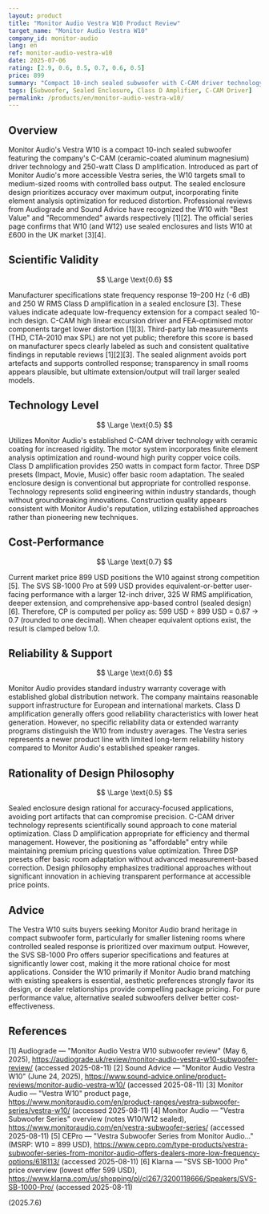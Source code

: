 ```yaml
---
layout: product
title: "Monitor Audio Vestra W10 Product Review"
target_name: "Monitor Audio Vestra W10"
company_id: monitor-audio
lang: en
ref: monitor-audio-vestra-w10
date: 2025-07-06
rating: [2.9, 0.6, 0.5, 0.7, 0.6, 0.5]
price: 899
summary: "Compact 10-inch sealed subwoofer with C-CAM driver technology delivering controlled bass performance in small to medium rooms, positioned as an affordable entry into Monitor Audio's subwoofer lineup."
tags: [Subwoofer, Sealed Enclosure, Class D Amplifier, C-CAM Driver]
permalink: /products/en/monitor-audio-vestra-w10/
---
```


## Overview

Monitor Audio's Vestra W10 is a compact 10-inch sealed subwoofer featuring the company's C-CAM (ceramic-coated aluminum magnesium) driver technology and 250-watt Class D amplification. Introduced as part of Monitor Audio's more accessible Vestra series, the W10 targets small to medium-sized rooms with controlled bass output. The sealed enclosure design prioritizes accuracy over maximum output, incorporating finite element analysis optimization for reduced distortion. Professional reviews from Audiograde and Sound Advice have recognized the W10 with "Best Value" and "Recommended" awards respectively [1][2]. The official series page confirms that W10 (and W12) use sealed enclosures and lists W10 at £600 in the UK market [3][4].

## Scientific Validity

$$ \Large \text{0.6} $$

Manufacturer specifications state frequency response 19–200 Hz (-6 dB) and 250 W RMS Class D amplification in a sealed enclosure [3]. These values indicate adequate low-frequency extension for a compact sealed 10-inch design. C-CAM high linear excursion driver and FEA-optimised motor components target lower distortion [1][3]. Third-party lab measurements (THD, CTA-2010 max SPL) are not yet public; therefore this score is based on manufacturer specs clearly labeled as such and consistent qualitative findings in reputable reviews [1][2][3]. The sealed alignment avoids port artefacts and supports controlled response; transparency in small rooms appears plausible, but ultimate extension/output will trail larger sealed models.

## Technology Level

$$ \Large \text{0.5} $$

Utilizes Monitor Audio's established C-CAM driver technology with ceramic coating for increased rigidity. The motor system incorporates finite element analysis optimization and round-wound high purity copper voice coils. Class D amplification provides 250 watts in compact form factor. Three DSP presets (Impact, Movie, Music) offer basic room adaptation. The sealed enclosure design is conventional but appropriate for controlled response. Technology represents solid engineering within industry standards, though without groundbreaking innovations. Construction quality appears consistent with Monitor Audio's reputation, utilizing established approaches rather than pioneering new techniques.

## Cost-Performance

$$ \Large \text{0.7} $$

Current market price 899 USD positions the W10 against strong competition [5]. The SVS SB-1000 Pro at 599 USD provides equivalent-or-better user-facing performance with a larger 12-inch driver, 325 W RMS amplification, deeper extension, and comprehensive app-based control (sealed design) [6]. Therefore, CP is computed per policy as: 599 USD ÷ 899 USD = 0.67 → 0.7 (rounded to one decimal). When cheaper equivalent options exist, the result is clamped below 1.0.

## Reliability & Support

$$ \Large \text{0.6} $$

Monitor Audio provides standard industry warranty coverage with established global distribution network. The company maintains reasonable support infrastructure for European and international markets. Class D amplification generally offers good reliability characteristics with lower heat generation. However, no specific reliability data or extended warranty programs distinguish the W10 from industry averages. The Vestra series represents a newer product line with limited long-term reliability history compared to Monitor Audio's established speaker ranges.

## Rationality of Design Philosophy

$$ \Large \text{0.5} $$

Sealed enclosure design rational for accuracy-focused applications, avoiding port artifacts that can compromise precision. C-CAM driver technology represents scientifically sound approach to cone material optimization. Class D amplification appropriate for efficiency and thermal management. However, the positioning as "affordable" entry while maintaining premium pricing questions value optimization. Three DSP presets offer basic room adaptation without advanced measurement-based correction. Design philosophy emphasizes traditional approaches without significant innovation in achieving transparent performance at accessible price points.

## Advice

The Vestra W10 suits buyers seeking Monitor Audio brand heritage in compact subwoofer form, particularly for smaller listening rooms where controlled sealed response is prioritized over maximum output. However, the SVS SB-1000 Pro offers superior specifications and features at significantly lower cost, making it the more rational choice for most applications. Consider the W10 primarily if Monitor Audio brand matching with existing speakers is essential, aesthetic preferences strongly favor its design, or dealer relationships provide compelling package pricing. For pure performance value, alternative sealed subwoofers deliver better cost-effectiveness.

## References

[1] Audiograde — "Monitor Audio Vestra W10 subwoofer review" (May 6, 2025), https://audiograde.uk/review/monitor-audio-vestra-w10-subwoofer-review/ (accessed 2025-08-11)
[2] Sound Advice — "Monitor Audio Vestra W10" (June 24, 2025), https://www.sound-advice.online/product-reviews/monitor-audio-vestra-w10/ (accessed 2025-08-11)
[3] Monitor Audio — "Vestra W10" product page, https://www.monitoraudio.com/en/product-ranges/vestra-subwoofer-series/vestra-w10/ (accessed 2025-08-11)
[4] Monitor Audio — "Vestra Subwoofer Series" overview (notes W10/W12 sealed), https://www.monitoraudio.com/en/vestra-subwoofer-series/ (accessed 2025-08-11)
[5] CEPro — "Vestra Subwoofer Series from Monitor Audio…" (MSRP: W10 = 899 USD), https://www.cepro.com/type-products/vestra-subwoofer-series-from-monitor-audio-offers-dealers-more-low-frequency-options/618113/ (accessed 2025-08-11)
[6] Klarna — "SVS SB-1000 Pro" price overview (lowest offer 599 USD), https://www.klarna.com/us/shopping/pl/cl267/3200118666/Speakers/SVS-SB-1000-Pro/ (accessed 2025-08-11)

(2025.7.6)